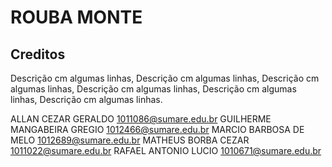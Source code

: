 ﻿ROUBA MONTE
==================================================

Creditos
--------------------------------------

Descrição cm algumas linhas, Descrição cm algumas linhas, Descrição cm algumas linhas, Descrição cm algumas linhas, Descrição cm algumas linhas, Descrição cm algumas linhas.

ALLAN CEZAR GERALDO 			<1011086@sumare.edu.br>
GUILHERME MANGABEIRA GREGIO 	<1012466@sumare.edu.br>
MARCIO BARBOSA DE MELO 			<1012689@sumare.edu.br>
MATHEUS BORBA CEZAR 			<1011022@sumare.edu.br>
RAFAEL ANTONIO LUCIO 			<1010671@sumare.edu.br>